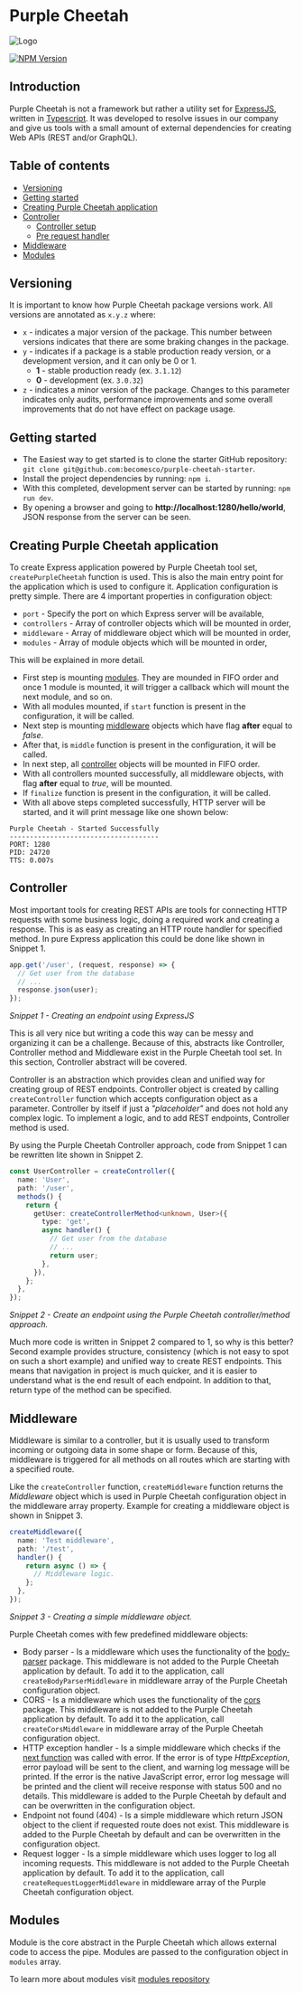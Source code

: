 # Purple Cheetah

![Logo](https://i.imgur.com/f2Mv4QD.png)

[![NPM Version][npm-image]][npm-url]

## Introduction

Purple Cheetah is not a framework but rather a utility set for [ExpressJS](https://expressjs.com/), written in [Typescript](https://www.typescriptlang.org/). It was developed to resolve issues in our company and give us tools with a small amount of external dependencies for creating Web APIs (REST and/or GraphQL).

## Table of contents

- [Versioning](#versioning)
- [Getting started](#getting-started)
- [Creating Purple Cheetah application](#creating-purple-cheetah-application)
- [Controller](#controller)
  - [Controller setup](#controller-setup)
  - [Pre request handler](#pre-request-handler)
- [Middleware](#middleware)
- [Modules](#modules)

## Versioning

It is important to know how Purple Cheetah package versions work. All versions are annotated as `x.y.z` where:

- `x` - indicates a major version of the package. This number between versions indicates that there are some braking changes in the package.
- `y` - indicates if a package is a stable production ready version, or a development version, and it can only be 0 or 1.
  - **1** - stable production ready (ex. `3.1.12`)
  - **0** - development (ex. `3.0.32`)
- `z` - indicates a minor version of the package. Changes to this parameter indicates only audits, performance improvements and some overall improvements that do not have effect on package usage.

## Getting started

- The Easiest way to get started is to clone the starter GitHub repository: `git clone git@github.com:becomesco/purple-cheetah-starter`.
- Install the project dependencies by running: `npm i`.
- With this completed, development server can be started by running: `npm run dev`.
- By opening a browser and going to **http://localhost:1280/hello/world**, JSON response from the server can be seen.

## Creating Purple Cheetah application

To create Express application powered by Purple Cheetah tool set, `createPurpleCheetah` function is used. This is also the main entry point for the application which is used to configure it. Application configuration is pretty simple. There are 4 important properties in configuration object:

- `port` - Specify the port on which Express server will be available,
- `controllers` - Array of controller objects which will be mounted in order,
- `middleware` - Array of middleware object which will be mounted in order,
- `modules` - Array of module objects which will be mounted in order,

This will be explained in more detail.

- First step is mounting [modules](#modules). They are mounded in FIFO order and once 1 module is mounted, it will trigger a callback which will mount the next module, and so on.
- With all modules mounted, if `start` function is present in the configuration, it will be called.
- Next step is mounting [middleware](#middleware) objects which have flag **after** equal to _false_.
- After that, is `middle` function is present in the configuration, it will be called.
- In next step, all [controller](#controller) objects will be mounted in FIFO order.
- With all controllers mounted successfully, all middleware objects, with flag **after** equal to _true_, will be mounted.
- If `finalize` function is present in the configuration, it will be called.
- With all above steps completed successfully, HTTP server will be started, and it will print message like one shown below:

```text
Purple Cheetah - Started Successfully
-------------------------------------
PORT: 1280
PID: 24720
TTS: 0.007s
```

## Controller

Most important tools for creating REST APIs are tools for connecting HTTP
requests with some business logic, doing a required work and creating a
response. This is as easy as creating an HTTP route handler for specified
method. In pure Express application this could be done like shown in Snippet 1.

```ts
app.get('/user', (request, response) => {
  // Get user from the database
  // ...
  response.json(user);
});
```

_Snippet 1 - Creating an endpoint using ExpressJS_

This is all very nice but writing a code this way can be messy and organizing it can be a challenge. Because of this, abstracts like Controller, Controller method and Middleware exist in the Purple Cheetah tool set. In this section, Controller abstract will be covered.

Controller is an abstraction which provides clean and unified way for creating group of REST endpoints. Controller object is created by calling `createController` function which accepts configuration object as a parameter. Controller by itself if just a _"placeholder"_ and does not hold any complex logic. To implement a logic, and to add REST endpoints, Controller method is used.

By using the Purple Cheetah Controller approach, code from Snippet 1 can be rewritten lite shown in Snippet 2.

```ts
const UserController = createController({
  name: 'User',
  path: '/user',
  methods() {
    return {
      getUser: createControllerMethod<unknown, User>({
        type: 'get',
        async handler() {
          // Get user from the database
          // ...
          return user;
        },
      }),
    };
  },
});
```

_Snippet 2 - Create an endpoint using the Purple Cheetah controller/method approach._

Much more code is written in Snippet 2 compared to 1, so why is this better? Second example provides structure, consistency (which is not easy to spot on such a short example) and unified way to create REST endpoints. This means that navigation in project is much quicker, and it is easier to understand what is the end result of each endpoint. In addition to that, return type of the method can be specified.

## Middleware

Middleware is similar to a controller, but it is usually used to transform
incoming or outgoing data in some shape or form. Because of this, middleware is
triggered for all methods on all routes which are starting with a specified
route.

Like the `createController` function, `createMiddleware` function returns the
_Middleware_ object which is used in Purple Cheetah configuration object in the
middleware array property. Example for creating a middleware object is shown in
Snippet 3.

```ts
createMiddleware({
  name: 'Test middleware',
  path: '/test',
  handler() {
    return async () => {
      // Middleware logic.
    };
  },
});
```

_Snippet 3 - Creating a simple middleware object._

Purple Cheetah comes with few predefined middleware objects:

- Body parser - Is a middleware which uses the functionality of
  the [body-parser](https://www.npmjs.com/package/body-parser) package. This
  middleware is not added to the Purple Cheetah application by default. To add
  it to the application, call `createBodyParserMiddleware` in middleware array
  of the Purple Cheetah configuration object.
- CORS - Is a middleware which uses the functionality of
  the [cors](https://www.npmjs.com/package/cors) package. This middleware is not
  added to the Purple Cheetah application by default. To add it to the
  application, call `createCorsMiddleware` in middleware array of the Purple
  Cheetah configuration object.
- HTTP exception handler - Is a simple middleware which checks if
  the [next function](https://expressjs.com/en/4x/api.html#router.use) was
  called with error. If the error is of type _HttpException_, error payload will
  be sent to the client, and warning log message will be printed. If the error
  is the native JavaScript error, error log message will be printed and the
  client will receive response with status 500 and no details. This middleware
  is added to the Purple Cheetah by default and can be overwritten in the
  configuration object.
- Endpoint not found (404) - Is a simple middleware which return JSON object to
  the client if requested route does not exist. This middleware is added to the
  Purple Cheetah by default and can be overwritten in the configuration object.
- Request logger - Is a simple middleware which uses logger to log all incoming
  requests. This middleware is not added to the Purple Cheetah application by
  default. To add it to the application, call `createRequestLoggerMiddleware` in
  middleware array of the Purple Cheetah configuration object.

## Modules

Module is the core abstract in the Purple Cheetah which allows external code to
access the pipe. Modules are passed to the configuration object in `modules`
array.

To learn more about modules visit [modules repository](https://github.com/becomesco/purple-cheetah-modules)

[npm-image]: https://img.shields.io/npm/v/@becomes/purple-cheetah.svg
[npm-url]: https://npmjs.org/package/@becomes/purple-cheetah
